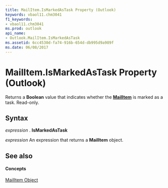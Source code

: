 ```yaml
---
title: MailItem.IsMarkedAsTask Property (Outlook)
keywords: vbaol11.chm3041
f1_keywords:
- vbaol11.chm3041
ms.prod: outlook
api_name:
- Outlook.MailItem.IsMarkedAsTask
ms.assetid: 6cc4530d-fa74-916b-654d-db995d9a989f
ms.date: 06/08/2017
---
```



# MailItem.IsMarkedAsTask Property (Outlook)

Returns a  **Boolean** value that indicates whether the **[MailItem](Outlook.MailItem.md)** is marked as a task. Read-only.


## Syntax

 _expression_ . **IsMarkedAsTask**

 _expression_ An expression that returns a **MailItem** object.


## See also


#### Concepts


[MailItem Object](Outlook.MailItem.md)

